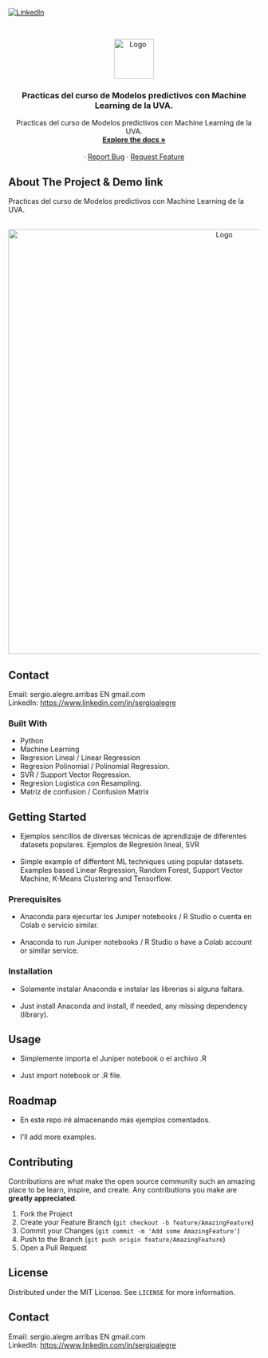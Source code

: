 <!--
REEMPLAZAR: Buscador-Ajax-similar-a-Google, TITULO, DESCRIPCION, DESCRIPCION2, DEMO, TECNOLOGIAS
-->
[![LinkedIn][linkedin-shield]][linkedin-url]

<!-- PROJECT LOGO -->
<br />
<p align="center">
  <a href="https://github.com/sergioalegre/Machine-Learning-Basic-UVA">
    <img src="http://sergioalegre.es/logo.JPG" alt="Logo" width="80" height="80">
  </a>

  <h3 align="center"><!-- TITULO -->Practicas del curso de Modelos predictivos con Machine Learning de la UVA.</h3>

  <p align="center">
    <!-- DESCRIPCION -->Practicas del curso de Modelos predictivos con Machine Learning de la UVA.
    <br />
    <a href="https://github.com/sergioalegre/Machine-Learning-Basic-UVA"><strong>Explore the docs »</strong></a>
    <br />
    <br />
    ·
    <a href="https://github.com/sergioalegre/Machine-Learning-Basic-UVA/issues">Report Bug</a>
    ·
    <a href="https://github.com/sergioalegre/Machine-Learning-Basic-UVA/issues">Request Feature</a>
  </p>
</p>

## About The Project & Demo link
<!-- DESCRIPCION2 --> <!-- DEMO -->
Practicas del curso de Modelos predictivos con Machine Learning de la UVA.
<br><br>
<p align="center">
   <img src="http://sergioalegre.es/machine_learning_sergio_alegre.png" alt="Logo" width="850" height="">
</p>

## Contact
Email: sergio.alegre.arribas EN gmail.com
<br>
LinkedIn: https://www.linkedin.com/in/sergioalegre


### Built With
* Python
* Machine Learning
* Regresion Lineal / Linear Regression
* Regresion Polinomial / Polinomial Regression.
* SVR / Support Vector Regression.
* Regresion Logistica con Resampling.
* Matriz de confusion / Confusion Matrix


## Getting Started
- Ejemplos sencillos de diversas técnicas de aprendizaje de diferentes datasets populares. Ejemplos de Regresión lineal, SVR
<br><br>
- Simple example of diffentent ML techniques using popular datasets. Examples based Linear Regression, Random Forest, Support Vector Machine, K-Means Clustering and Tensorflow.

### Prerequisites
- Anaconda para ejecurtar los Juniper notebooks / R Studio o cuenta en Colab o servicio similar.
<br><br>
- Anaconda to run Juniper notebooks / R Studio o have a Colab account or similar service.

### Installation
- Solamente instalar Anaconda e instalar las librerias si alguna faltara.
<br><br>
- Just install Anaconda and install, if needed, any missing dependency (library).

## Usage
- Simplemente importa el Juniper notebook o el archivo .R
<br><br>
- Just import notebook or .R file.

## Roadmap
- En este repo iré almacenando más ejemplos comentados.
<br><br>
- I'll add more examples.

## Contributing
Contributions are what make the open source community such an amazing place to be learn, inspire, and create. Any contributions you make are **greatly appreciated**.

1. Fork the Project
2. Create your Feature Branch (`git checkout -b feature/AmazingFeature`)
3. Commit your Changes (`git commit -m 'Add some AmazingFeature'`)
4. Push to the Branch (`git push origin feature/AmazingFeature`)
5. Open a Pull Request

## License
Distributed under the MIT License. See `LICENSE` for more information.

## Contact
Email: sergio.alegre.arribas EN gmail.com
<br>
LinkedIn: https://www.linkedin.com/in/sergioalegre


[linkedin-shield]: https://img.shields.io/badge/-LinkedIn-black.svg?style=flat-square&logo=linkedin&colorB=555
[linkedin-url]: https://linkedin.com/in/sergioalegre
